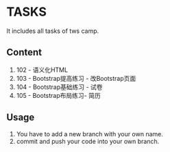 # TASKS
It includes all tasks of tws camp.

## Content
1. 102 - 语义化HTML
2. 103 - Bootstrap提高练习 - 改Bootstrap页面
3. 104 - Bootstrap基础练习 - 试卷
4. 105 - Bootstrap布局练习- 简历

## Usage
1. You have to add a new branch with your own name.
2. commit and push your code into your own branch.
